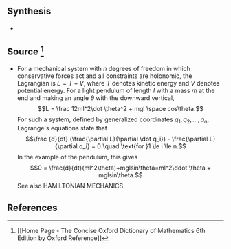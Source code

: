 ## Synthesis
- 
## Source [^1]
- For a mechanical system with $n$ degrees of freedom in which conservative forces act and all constraints are holonomic, the Lagrangian is $L = T-V$, where $T$ denotes kinetic energy and $V$ denotes potential energy. For a light pendulum of length $l$ with a mass $m$ at the end and making an angle $\theta$ with the downward vertical, $$L = \frac 12ml^2\dot \theta^2 + mgl \space cos\theta.$$For such a system, defined by generalized coordinates $q_1, q_2, ..., q_n$, Lagrange's equations state that $$\frac {d}{dt} (\frac{\partial L}{\partial \dot q_i}) - \frac{\partial L}{\partial q_i} = 0 \quad \text{for }1 \le i \le n.$$In the example of the pendulum, this gives $$0 = \frac{d}{dt}(ml^2\theta)+mglsin\theta=ml^2\ddot \theta + mglsin\theta.$$See also HAMILTONIAN MECHANICS
## References

[^1]: [[Home Page - The Concise Oxford Dictionary of Mathematics 6th Edition by Oxford Reference]]